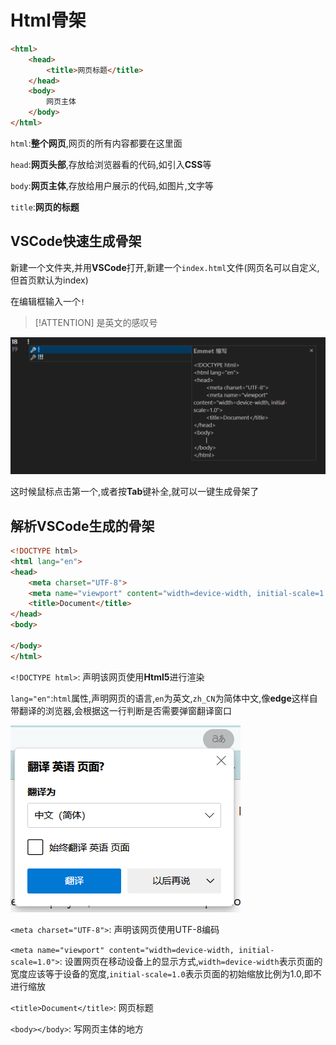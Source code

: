 # Html骨架

```html
<html>
	<head>
        <title>网页标题</title>
	</head>
	<body>
        网页主体
	</body>
</html>
```

`html`:**整个网页**,网页的所有内容都要在这里面

`head`:**网页头部**,存放给浏览器看的代码,如引入**CSS**等

`body`:**网页主体**,存放给用户展示的代码,如图片,文字等

`title`:**网页的标题**

## VSCode快速生成骨架

新建一个文件夹,并用**VSCode**打开,新建一个`index.html`文件(网页名可以自定义,但首页默认为index)

在编辑框输入一个`!`

> [!ATTENTION]
> 是英文的感叹号

![4-1](assets/4-1.png)

这时候鼠标点击第一个,或者按**Tab**键补全,就可以一键生成骨架了

## 解析VSCode生成的骨架

```html
<!DOCTYPE html>
<html lang="en">
<head>
	<meta charset="UTF-8">
	<meta name="viewport" content="width=device-width, initial-scale=1.0">
	<title>Document</title>
</head>
<body>
	
</body>
</html>
```

`<!DOCTYPE html>`: 声明该网页使用**Html5**进行渲染

`lang="en"`:`html`属性,声明网页的语言,`en`为英文,`zh_CN`为简体中文,像**edge**这样自带翻译的浏览器,会根据这一行判断是否需要弹窗翻译窗口

![4-2](assets/4-2.png)

`<meta charset="UTF-8">`: 声明该网页使用UTF-8编码

`<meta name="viewport" content="width=device-width, initial-scale=1.0">`: 设置网页在移动设备上的显示方式,`width=device-width`表示页面的宽度应该等于设备的宽度,`initial-scale=1.0`表示页面的初始缩放比例为1.0,即不进行缩放

`<title>Document</title>`: 网页标题

`<body></body>`: 写网页主体的地方